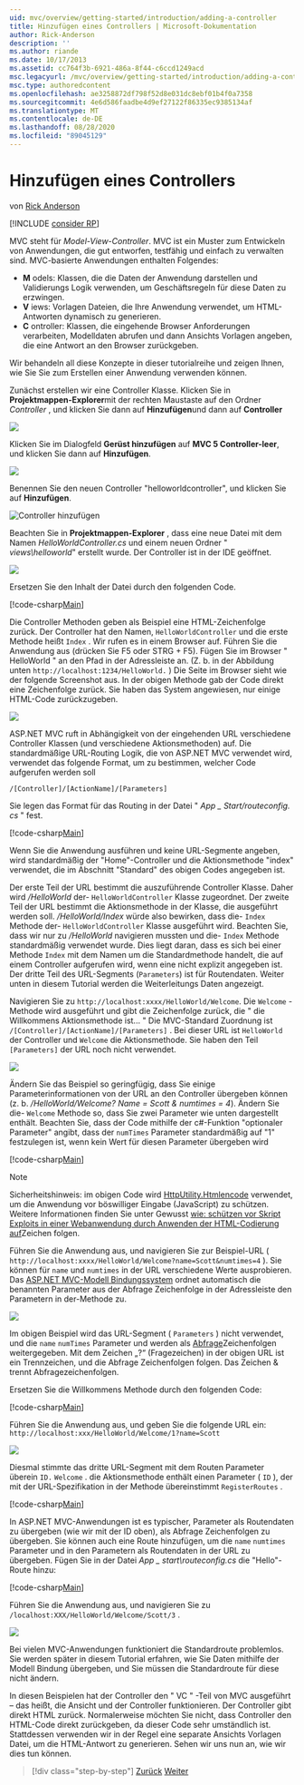 ```yaml
---
uid: mvc/overview/getting-started/introduction/adding-a-controller
title: Hinzufügen eines Controllers | Microsoft-Dokumentation
author: Rick-Anderson
description: ''
ms.author: riande
ms.date: 10/17/2013
ms.assetid: cc764f3b-6921-486a-8f44-c6ccd1249acd
msc.legacyurl: /mvc/overview/getting-started/introduction/adding-a-controller
msc.type: authoredcontent
ms.openlocfilehash: ae3258872df798f52d8e031dc8ebf01b4f0a7358
ms.sourcegitcommit: 4e6d586faadbe4d9ef27122f86335ec9385134af
ms.translationtype: MT
ms.contentlocale: de-DE
ms.lasthandoff: 08/28/2020
ms.locfileid: "89045129"
---
```

# <a name="adding-a-controller"></a>Hinzufügen eines Controllers

von [Rick Anderson](https://twitter.com/RickAndMSFT)

[!INCLUDE [consider RP](~/includes/razor.md)]

MVC steht für *Model-View-Controller*. MVC ist ein Muster zum Entwickeln von Anwendungen, die gut entworfen, testfähig und einfach zu verwalten sind. MVC-basierte Anwendungen enthalten Folgendes:

- **M** odels: Klassen, die die Daten der Anwendung darstellen und Validierungs Logik verwenden, um Geschäftsregeln für diese Daten zu erzwingen.
- **V** iews: Vorlagen Dateien, die Ihre Anwendung verwendet, um HTML-Antworten dynamisch zu generieren.
- **C** ontroller: Klassen, die eingehende Browser Anforderungen verarbeiten, Modelldaten abrufen und dann Ansichts Vorlagen angeben, die eine Antwort an den Browser zurückgeben.

Wir behandeln all diese Konzepte in dieser tutorialreihe und zeigen Ihnen, wie Sie Sie zum Erstellen einer Anwendung verwenden können.

Zunächst erstellen wir eine Controller Klasse. Klicken Sie in **Projektmappen-Explorer**mit der rechten Maustaste auf den Ordner *Controller* , und klicken Sie dann auf **Hinzufügen**und dann auf **Controller**

![](adding-a-controller/_static/image1.png)

Klicken Sie im Dialogfeld **Gerüst hinzufügen** auf **MVC 5 Controller-leer**, und klicken Sie dann auf **Hinzufügen**.

![](adding-a-controller/_static/image2.png)  

Benennen Sie den neuen Controller "helloworldcontroller", und klicken Sie auf **Hinzufügen**.

![Controller hinzufügen](adding-a-controller/_static/image3.png)

Beachten Sie in **Projektmappen-Explorer** , dass eine neue Datei mit dem Namen *HelloWorldController.cs* und einem neuen Ordner " *views\helloworld*" erstellt wurde. Der Controller ist in der IDE geöffnet.

![](adding-a-controller/_static/image4.png)

Ersetzen Sie den Inhalt der Datei durch den folgenden Code.

[!code-csharp[Main](adding-a-controller/samples/sample1.cs)]

Die Controller Methoden geben als Beispiel eine HTML-Zeichenfolge zurück. Der Controller hat den Namen, `HelloWorldController` und die erste Methode heißt `Index` . Wir rufen es in einem Browser auf. Führen Sie die Anwendung aus (drücken Sie F5 oder STRG + F5). Fügen Sie im Browser &quot; HelloWorld &quot; an den Pfad in der Adressleiste an. (Z. b. in der Abbildung unten `http://localhost:1234/HelloWorld.` ) Die Seite im Browser sieht wie der folgende Screenshot aus. In der obigen Methode gab der Code direkt eine Zeichenfolge zurück. Sie haben das System angewiesen, nur einige HTML-Code zurückzugeben.

![](adding-a-controller/_static/image5.png)

ASP.NET MVC ruft in Abhängigkeit von der eingehenden URL verschiedene Controller Klassen (und verschiedene Aktionsmethoden) auf. Die standardmäßige URL-Routing Logik, die von ASP.NET MVC verwendet wird, verwendet das folgende Format, um zu bestimmen, welcher Code aufgerufen werden soll

`/[Controller]/[ActionName]/[Parameters]`

Sie legen das Format für das Routing in der Datei " *App \_ Start/routeconfig. cs* " fest.

[!code-csharp[Main](adding-a-controller/samples/sample2.cs?highlight=7-8)]

Wenn Sie die Anwendung ausführen und keine URL-Segmente angeben, wird standardmäßig der "Home"-Controller und die Aktionsmethode "index" verwendet, die im Abschnitt "Standard" des obigen Codes angegeben ist.

Der erste Teil der URL bestimmt die auszuführende Controller Klasse. Daher wird */HelloWorld* der- `HelloWorldController` Klasse zugeordnet. Der zweite Teil der URL bestimmt die Aktionsmethode in der Klasse, die ausgeführt werden soll. */HelloWorld/Index* würde also bewirken, dass die- `Index` Methode der- `HelloWorldController` Klasse ausgeführt wird. Beachten Sie, dass wir nur zu */HelloWorld* navigieren mussten und die- `Index` Methode standardmäßig verwendet wurde. Dies liegt daran, dass es sich bei einer Methode `Index` mit dem Namen um die Standardmethode handelt, die auf einem Controller aufgerufen wird, wenn eine nicht explizit angegeben ist. Der dritte Teil des URL-Segments (`Parameters`) ist für Routendaten. Weiter unten in diesem Tutorial werden die Weiterleitungs Daten angezeigt.

Navigieren Sie zu `http://localhost:xxxx/HelloWorld/Welcome`. Die `Welcome` -Methode wird ausgeführt und gibt die Zeichenfolge zurück, die &quot; die Willkommens Aktionsmethode ist... &quot; Die MVC-Standard Zuordnung ist `/[Controller]/[ActionName]/[Parameters]` . Bei dieser URL ist `HelloWorld` der Controller und `Welcome` die Aktionsmethode. Sie haben den Teil `[Parameters]` der URL noch nicht verwendet.

![](adding-a-controller/_static/image6.png)

Ändern Sie das Beispiel so geringfügig, dass Sie einige Parameterinformationen von der URL an den Controller übergeben können (z. b. */HelloWorld/Welcome? Name = Scott &amp; numtimes = 4*). Ändern Sie die- `Welcome` Methode so, dass Sie zwei Parameter wie unten dargestellt enthält. Beachten Sie, dass der Code mithilfe der c#-Funktion "optionaler Parameter" angibt, dass der `numTimes` Parameter standardmäßig auf "1" festzulegen ist, wenn kein Wert für diesen Parameter übergeben wird

[!code-csharp[Main](adding-a-controller/samples/sample3.cs)]

> [!NOTE]
> Sicherheitshinweis: im obigen Code wird [HttpUtility.Htmlencode](https://msdn.microsoft.com/library/ee360286(v=vs.110).aspx) verwendet, um die Anwendung vor böswilliger Eingabe (JavaScript) zu schützen. Weitere Informationen finden Sie unter Gewusst [wie: schützen vor Skript Exploits in einer Webanwendung durch Anwenden der HTML-Codierung auf](https://msdn.microsoft.com/library/a2a4yykt(v=vs.100).aspx)Zeichen folgen.

 Führen Sie die Anwendung aus, und navigieren Sie zur Beispiel-URL ( `http://localhost:xxxx/HelloWorld/Welcome?name=Scott&numtimes=4` ). Sie können für `name` und `numtimes` in der URL verschiedene Werte ausprobieren. Das [ASP.NET MVC-Modell Bindungssystem](http://odetocode.com/Blogs/scott/archive/2009/04/27/6-tips-for-asp-net-mvc-model-binding.aspx) ordnet automatisch die benannten Parameter aus der Abfrage Zeichenfolge in der Adressleiste den Parametern in der-Methode zu.

![](adding-a-controller/_static/image7.png)

Im obigen Beispiel wird das URL-Segment ( `Parameters` ) nicht verwendet, und die `name` `numTimes` Parameter und werden als [Abfrage](http://en.wikipedia.org/wiki/Query_string)Zeichenfolgen weitergegeben. Mit dem Zeichen „?“ (Fragezeichen) in der obigen URL ist ein Trennzeichen, und die Abfrage Zeichenfolgen folgen. Das Zeichen &amp; trennt Abfragezeichenfolgen.

Ersetzen Sie die Willkommens Methode durch den folgenden Code:

[!code-csharp[Main](adding-a-controller/samples/sample4.cs)]

Führen Sie die Anwendung aus, und geben Sie die folgende URL ein: `http://localhost:xxx/HelloWorld/Welcome/1?name=Scott`

![](adding-a-controller/_static/image8.png)

Diesmal stimmte das dritte URL-Segment mit dem Routen Parameter überein `ID.` `Welcome` . die Aktionsmethode enthält einen Parameter ( `ID` ), der mit der URL-Spezifikation in der Methode übereinstimmt `RegisterRoutes` .

[!code-csharp[Main](adding-a-controller/samples/sample5.cs?highlight=7)]

In ASP.NET MVC-Anwendungen ist es typischer, Parameter als Routendaten zu übergeben (wie wir mit der ID oben), als Abfrage Zeichenfolgen zu übergeben. Sie können auch eine Route hinzufügen, um die `name` `numtimes` Parameter und in den Parametern als Routendaten in der URL zu übergeben. Fügen Sie in der Datei *App \_ start\routeconfig.cs* die "Hello"-Route hinzu:

[!code-csharp[Main](adding-a-controller/samples/sample6.cs?highlight=13-16)]

Führen Sie die Anwendung aus, und navigieren Sie zu `/localhost:XXX/HelloWorld/Welcome/Scott/3` .

![](adding-a-controller/_static/image9.png)

Bei vielen MVC-Anwendungen funktioniert die Standardroute problemlos. Sie werden später in diesem Tutorial erfahren, wie Sie Daten mithilfe der Modell Bindung übergeben, und Sie müssen die Standardroute für diese nicht ändern.

In diesen Beispielen hat der Controller den &quot; VC &quot; -Teil von MVC ausgeführt – das heißt, die Ansicht und der Controller funktionieren. Der Controller gibt direkt HTML zurück. Normalerweise möchten Sie nicht, dass Controller den HTML-Code direkt zurückgeben, da dieser Code sehr umständlich ist. Stattdessen verwenden wir in der Regel eine separate Ansichts Vorlagen Datei, um die HTML-Antwort zu generieren. Sehen wir uns nun an, wie wir dies tun können.

> [!div class="step-by-step"]
> [Zurück](getting-started.md)
> [Weiter](adding-a-view.md)
